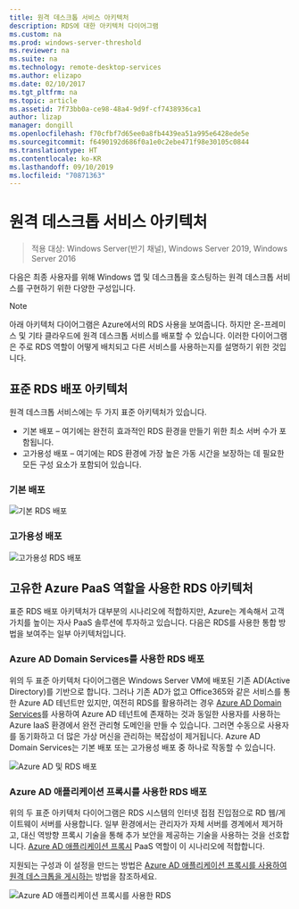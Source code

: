 ```yaml
---
title: 원격 데스크톱 서비스 아키텍처
description: RDS에 대한 아키텍처 다이어그램
ms.custom: na
ms.prod: windows-server-threshold
ms.reviewer: na
ms.suite: na
ms.technology: remote-desktop-services
ms.author: elizapo
ms.date: 02/10/2017
ms.tgt_pltfrm: na
ms.topic: article
ms.assetid: 7f73bb0a-ce98-48a4-9d9f-cf7438936ca1
author: lizap
manager: dongill
ms.openlocfilehash: f70cfbf7d65ee0a8fb4439ea51a995e6428ede5e
ms.sourcegitcommit: f6490192d686f0a1e0c2ebe471f98e30105c0844
ms.translationtype: HT
ms.contentlocale: ko-KR
ms.lasthandoff: 09/10/2019
ms.locfileid: "70871363"
---
```

# <a name="remote-desktop-services-architecture"></a>원격 데스크톱 서비스 아키텍처

>적용 대상: Windows Server(반기 채널), Windows Server 2019, Windows Server 2016

다음은 최종 사용자를 위해 Windows 앱 및 데스크톱을 호스팅하는 원격 데스크톱 서비스를 구현하기 위한 다양한 구성입니다.

>[!NOTE]
> 아래 아키텍처 다이어그램은 Azure에서의 RDS 사용을 보여줍니다. 하지만 온-프레미스 및 기타 클라우드에 원격 데스크톱 서비스를 배포할 수 있습니다. 이러한 다이어그램은 주로 RDS 역할이 어떻게 배치되고 다른 서비스를 사용하는지를 설명하기 위한 것입니다.

## <a name="standard-rds-deployment-architectures"></a>표준 RDS 배포 아키텍처

원격 데스크톱 서비스에는 두 가지 표준 아키텍처가 있습니다.
-   기본 배포 – 여기에는 완전히 효과적인 RDS 환경을 만들기 위한 최소 서버 수가 포함됩니다.
-   고가용성 배포 – 여기에는 RDS 환경에 가장 높은 가동 시간을 보장하는 데 필요한 모든 구성 요소가 포함되어 있습니다.

### <a name="basic-deployment"></a>기본 배포

![기본 RDS 배포](./media/basic-rds.png)

### <a name="highly-available-deployment"></a>고가용성 배포

![고가용성 RDS 배포](./media/ha-rds.png)

## <a name="rds-architectures-with-unique-azure-paas-roles"></a>고유한 Azure PaaS 역할을 사용한 RDS 아키텍처

표준 RDS 배포 아키텍처가 대부분의 시나리오에 적합하지만, Azure는 계속해서 고객 가치를 높이는 자사 PaaS 솔루션에 투자하고 있습니다. 다음은 RDS를 사용한 통합 방법을 보여주는 일부 아키텍처입니다.

### <a name="rds-deployment-with-azure-ad-domain-services"></a>Azure AD Domain Services를 사용한 RDS 배포

위의 두 표준 아키텍처 다이어그램은 Windows Server VM에 배포된 기존 AD(Active Directory)를 기반으로 합니다. 그러나 기존 AD가 없고 Office365와 같은 서비스를 통한 Azure AD 테넌트만 있지만, 여전히 RDS를 활용하려는 경우 [Azure AD Domain Services](https://docs.microsoft.com/azure/active-directory-domain-services/active-directory-ds-overview)를 사용하여 Azure AD 테넌트에 존재하는 것과 동일한 사용자를 사용하는 Azure IaaS 환경에서 완전 관리형 도메인을 만들 수 있습니다. 그러면 수동으로 사용자를 동기화하고 더 많은 가상 머신을 관리하는 복잡성이 제거됩니다. Azure AD Domain Services는 기본 배포 또는 고가용성 배포 중 하나로 작동할 수 있습니다.

![Azure AD 및 RDS 배포](./media/aadds-rds.png)

### <a name="rds-deployment-with-azure-ad-application-proxy"></a>Azure AD 애플리케이션 프록시를 사용한 RDS 배포

위의 두 표준 아키텍처 다이어그램은 RDS 시스템의 인터넷 접점 진입점으로 RD 웹/게이트웨이 서버를 사용합니다. 일부 환경에서는 관리자가 자체 서버를 경계에서 제거하고, 대신 역방향 프록시 기술을 통해 추가 보안을 제공하는 기술을 사용하는 것을 선호합니다. [Azure AD 애플리케이션 프록시](https://docs.microsoft.com/azure/active-directory/active-directory-application-proxy-get-started) PaaS 역할이 이 시나리오에 적합합니다.

지원되는 구성과 이 설정을 만드는 방법은 [Azure AD 애플리케이션 프록시를 사용하여 원격 데스크톱을 게시하는](/azure/active-directory/application-proxy-publish-remote-desktop) 방법을 참조하세요.

![Azure AD 애플리케이션 프록시를 사용한 RDS](./media/aadappproxy-rds.png)
